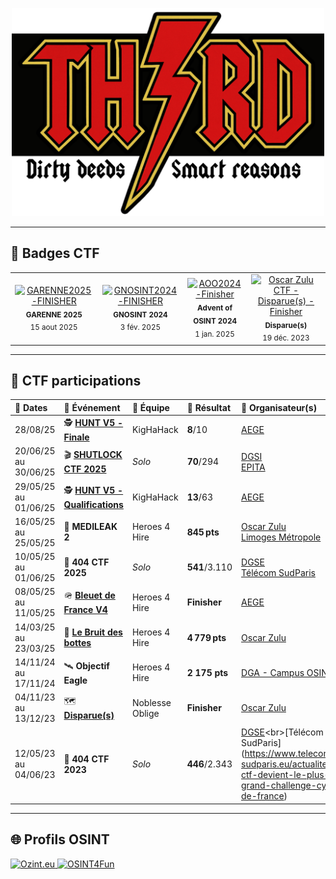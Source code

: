<p align="center">
  <img src="./Th3rd Logo.png" alt="Logo" width="500"/>
</p>

---

## 🏅 Badges CTF

<table>
  <tr>
    <td align="center">
  <a href="https://api.eu.badgr.io/public/assertions/ISd5coKOTFSFMTlLvEsh2Q" target="_blank" rel="noopener">
    <img src="https://api.eu.badgr.io/public/assertions/ISd5coKOTFSFMTlLvEsh2Q/image" width="120" alt="GARENNE2025-FINISHER"/>
  </a>
  <div><sub><strong>GARENNE 2025</strong><br>15 aout 2025</sub></div>
</td>
    <td align="center">
      <a href="https://api.eu.badgr.io/public/assertions/kNPWHiR7R3Sd_EYtHXggDQ" target="_blank">
        <img src="https://api.eu.badgr.io/public/assertions/kNPWHiR7R3Sd_EYtHXggDQ/image" width="120" alt="GNOSINT2024-FINISHER"/>
      </a>
      <div><sub><strong>GNOSINT 2024</strong><br>3 fév. 2025</sub></div>
    </td>
    <td align="center">
      <a href="https://api.eu.badgr.io/public/assertions/zoaGYlZ8T62GLR7HvUpC9A" target="_blank">
        <img src="https://api.eu.badgr.io/public/assertions/zoaGYlZ8T62GLR7HvUpC9A/image" width="120" alt="AOO2024-Finisher"/>
      </a>
      <div><sub><strong>Advent of OSINT 2024</strong><br>1 jan. 2025</sub></div>
    </td>
    <td align="center">
      <a href="https://api.eu.badgr.io/public/assertions/zxG_6TLrSIi1gVP0nk3YDQ" target="_blank">
        <img src="https://api.eu.badgr.io/public/assertions/zxG_6TLrSIi1gVP0nk3YDQ/image" width="120" alt="Oscar Zulu CTF - Disparue(s) - Finisher"/>
      </a>
      <div><sub><strong>Disparue(s)</strong><br>19 déc. 2023</sub></div>
    </td>
  </tr>
</table>

---

## 🔎 CTF participations

| 📅 Dates              | 🏁 Événement                 | 👥 Équipe         | 🎯 Résultat                 | 🏢 Organisateur(s)                                |
|:---------------------|:----------------------------|:------------------|:----------------------------|:--------------------------------------------------|
| 28/08/25             | 🕵️ **[HUNT V5 - Finale](https://www.aege.fr/news/retour-sur-la-hunt-2025-8659)**                 | KigHaHack         | **8**/10   | [AEGE](https://www.aege.fr/)                      |
| 20/06/25 au 30/06/25 | 🎬 **[SHUTLOCK CTF 2025](https://www.epita.fr/2025/06/19/lever-de-rideau-sur-le-ctf-shutlock-2025)**       | *Solo*      | **70**/294 | [DGSI](https://www.dgsi.interieur.gouv.fr/decouvrir-dgsi/nos-missions/cyberdefense/ctf-shutlock-revient-en-juin-2025)<br>[EPITA](https://www.epita.fr/2025/06/19/lever-de-rideau-sur-le-ctf-shutlock-2025)             |
| 29/05/25 au 01/06/25 | 🕵️ **[HUNT V5 - Qualifications](https://www.aege.fr/global/gene/link.php?news_link=2025230819_1909846820_hunt-wu-qualifications.pdf&fg=1)**                 | KigHaHack         | **13**/63   | [AEGE](https://www.aege.fr/)                      |
| 16/05/25 au 25/05/25 | 💊 **MEDILEAK 2**              | Heroes 4 Hire     | **845 pts**            | [Oscar Zulu](https://oscarzulu.org/)<br>[Limoges Métropole](https://www.limoges-metropole.fr/informations-transversales/actualites/rencontres-professionnelles-de-la-cybersecurite-de-limoges-metropole-le-3-juin-132275) |
| 10/05/25 au 01/06/25 | ​🚀​ **404 CTF 2025**            | *Solo*              | **541**/3.110 | [DGSE](https://www.dgse.gouv.fr/fr/la-dgse/nos-actualites/404-ctf-2025-le-grand-retour)<br>[Télécom SudParis](https://www.telecom-sudparis.eu/evenement/challenge-cybersecurite-404-ctf) |
| 08/05/25 au 11/05/25 | ​🪖​ **[Bleuet de France V4](https://www.aege.fr/news/retour-sur-le-ctf-bleuet-de-france-v4-8633)**     | Heroes 4 Hire     | **Finisher**           | [AEGE](https://www.aege.fr/agenda/ctf-bleuet-de-france-v4-788)                      |
| 14/03/25 au 23/03/25 | 🥾 **[Le Bruit des bottes](https://www.amazon.fr/bruit-bottes-enqu%C3%AAte-Oscar-Zulu/dp/2322569836)**     | Heroes 4 Hire     | **4 779 pts**          | [Oscar Zulu](https://oscarzulu.org/)              |
| 14/11/24 au 17/11/24 | ​🛰️​ **Objectif Eagle**          | Heroes 4 Hire     | **2 175 pts**          | [DGA - Campus OSINT](https://www.defense.gouv.fr/dga/actualites/inauguration-du-campus-osint-delegue-general-larmement)
| 04/11/23 au 13/12/23 | 🗺️ **[Disparue(s)](https://oscarzulu.org/write-up-ctf-osint-disparues/)**             | Noblesse Oblige     | **Finisher**           | [Oscar Zulu](https://oscarzulu.org/)              |
| 12/05/23 au 04/06/23 | 📖​​ **404 CTF 2023**            | *Solo*              | **446**/2.343 | [DGSE](https://www.dgse.gouv.fr/fr/la-dgse/nos-actualites/retour-sur-le-challenge-cyber-404ctf#:~:text=Du%2012%20mai%20au%204,%C3%A9dition%20du%20challenge%20404%20CTF.&text=Apr%C3%A8s%20une%20premi%C3%A8re%20%C3%A9dition%20qui,de%2080%20%C3%A9preuves%20de%20cybers%C3%A9curit%C3%A9.)<br>[Télécom SudParis](https://www.telecom-sudparis.eu/actualite/404-ctf-devient-le-plus-grand-challenge-cyber-de-france) |

---

## 🌐 Profils OSINT

  <a href="https://ozint.eu/ozinter/17991/" target="_blank">
    <img src="https://ozint.eu/assets/images/brand/o.png" width="50" alt="Ozint.eu"/>
  </a><a href="https://www.osint4fun.eu/user/4220b5be23fdb3d0/" target="_blank">
    <img src="https://www.osint4fun.eu/favicon.ico" width="50" alt="OSINT4Fun"/>
  </a>
